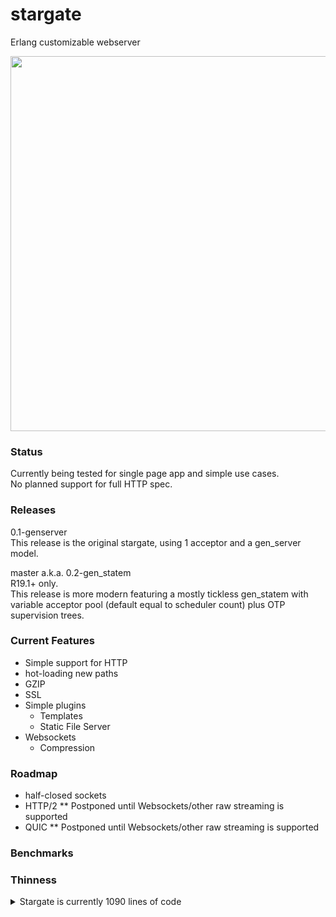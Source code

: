 # stargate
Erlang customizable webserver

<img src="http://i.imgur.com/8vmU7W4.jpg" width="960" height="600" />

### Status
Currently being tested for single page app and simple use cases.  
No planned support for full HTTP spec.  

### Releases
0.1-genserver  
This release is the original stargate, using 1 acceptor and a gen_server model.

master a.k.a. 0.2-gen_statem  
R19.1+ only.  
This release is more modern featuring a mostly tickless gen_statem with variable acceptor pool (default equal to scheduler count) 
plus OTP supervision trees.  

### Current Features
- Simple support for HTTP  
- hot-loading new paths  
- GZIP
- SSL  
- Simple plugins
  - Templates
  - Static File Server
- Websockets  
  - Compression  

### Roadmap
- half-closed sockets  
- HTTP/2   ** Postponed until Websockets/other raw streaming is supported    
- QUIC     ** Postponed until Websockets/other raw streaming is supported  

### Benchmarks

### Thinness
<details>
<summary>Stargate is currently 1090 lines of code</summary>  
```
git ls-files | grep -P ".*(erl|hrl)" | xargs wc -l

    8 src/app/stargate_app.erl

   11 src/handler/handler_redirect_https.erl
   12 src/handler/handler_wildcard.erl
   23 src/handler/handler_wildcard_ws.erl

   11 src/plugin/stargate_plugin.erl
   82 src/plugin/stargate_static_file.erl

  161 src/proto/proto_http.erl
  165 src/proto/proto_ws.erl

   36 src/logic_chain/http_chain.erl
   37 src/logic_chain/ws_chain.erl

   49 src/global.hrl

  113 src/stargate.erl
   40 src/stargate_acceptor.erl
   25 src/stargate_acceptor_sup.erl
   65 src/stargate_child.erl
   37 src/stargate_sup.erl
  215 src/stargate_vessel.erl

 1090 total

```
</details> 
 

### Example

Basic demo.  
```erlang

%Listen on all interfaces for any non-ssl request /w websocket on port 8000
% SSL requests on port 8443  ./priv/cert.pem   ./priv/key.pem  

stargate:launch_demo().
```
<details>
<summary>Live configuration example</summary>
   
```erlang

{ok, _} = application:ensure_all_started(stargate),

{ok, HttpPid} = stargate:warp_in(
  #{
      port=> 80, 
      ip=> {0,0,0,0},
      hosts=> #{
          {http, "public.templar-archive.aiur"}=> {templar_archive_public, #{}},
          {http, "*"}=> {handler_redirect_https, #{}},
      }
  }
),

WSCompress = #{window_bits=> 15, level=>best_speed, mem_level=>8, strategy=>default},
{ok, HttpsPid} = stargate:warp_in(
  #{
      port=> 443,
      ip=> {0,0,0,0},
      ssl_opts=> [
          {certfile, "./priv/lets-encrypt-cert.pem"},
          {keyfile, "./priv/lets-encrypt-key.pem"},

          {cacertfile, "./priv/lets-encrypt-x3-cross-signed.pem"}
      ],
      hosts=> #{
          {http, "templar-archive.aiur"}=> {templar_archive, #{}},
          {http, "www.templar-archive.aiur"}=> {templar_archive, #{}},

          {http, "research.templar-archive.aiur"}=> {templar_archive_research, #{}},

          {ws, {"ws.templar-archive.aiur", "/emitter"}}=> 
              {ws_emitter, #{compress=> WSCompress}},
          {ws, {"ws.templar-archive.aiur", "/transmission"}}=> 
              {ws_transmission, #{compress=> WSCompress}}
      }
  }
).

-module(templar_archive_public).
-compile(export_all).

http('GET', Path, Query, Headers, Body, S) ->
    stargate_plugin:serve_static(<<"./priv/public/">>, Path, Headers, S).


-module(templar_archive).
-compile(export_all).

http('GET', <<"/">>, Query, Headers, Body, S) ->
    Socket = maps:get(socket, S),
    {ok, {SourceAddr, _}} = ?TRANSPORT_PEERNAME(Socket),

    SourceIp = unicode:characters_to_binary(inet:ntoa(SourceAddr)),
    Resp =  <<"Welcome to the templar archives ", SourceIp/binary>>,
    {200, #{}, Resp, S}
    .


-module(templar_archive_research).
-compile(export_all).

http('GET', Path, Query, #{'Cookie':= <<"power_overwhelming">>}, Body, S) ->
    stargate_plugin:serve_static(<<"./priv/research/">>, Path, Headers, S);

http('GET', Path, Query, Headers, Body, S) ->
    Resp =  <<"Access Denied">>,
    {200, #{}, Resp, S}.


-module(ws_emitter).
-compile(export_all).

connect(S) -> S.
disconnect(S) -> ok.


handle_info({send, {transmission, Freq}}, S) -> 
    stargate_plugin:ws_send(self(), {bin, Freq},
    S.
handle_info({send, {chat, Text}}, S) -> 
    stargate_plugin:ws_send(self(), {text_compress, Text},
    S.


msg(<<"{transmission: 555}">>, S) ->
    stargate_plugin:ws_message(self(), {send, {transmission, 555}}),
    S;
msg(<<"{chat: 'hello'}">>, S) ->
    stargate_plugin:ws_message(self(), {send, {chat, "goodbye"}}),
    S;
msg(_, S) -> S.

```
</details>  
  
<details>
<summary>Hotloading example</summary>

```erlang
%Pid gotten from return value of warp_in/[1,2].

stargate:update_params(HttpsPid, #{
  hosts=> #{ 
      {http, <<"new_quarters.templar-archive.aiur">>}=> {new_quarters, #{}}
  }, 
  ssl_opts=> [
      {certfile, "./priv/new_cert.pem"},
      {keyfile, "./priv/new_key.pem"}
  ]
})
```
</details>  
  
<details>
<summary>Gzip example</summary>

```erlang
Headers = #{'Accept-Encoding'=> <<"gzip">>, <<"ETag">>=> <<"12345">>},
S = old_state,
{ReplyCode, ReplyHeaders, ReplyBody, NewState} = 
    stargate_plugin:serve_static(<<"./priv/website/">>, <<"index.html">>, Headers, S),

ReplyCode = 200,
ReplyHeaders = #{<<"Content-Encoding">>=> <<"gzip">>, <<"ETag">>=> <<"54321">>},
```
</details>

<details>
<summary>Websockets example</summary>  
  
Keep-alives are sent from server automatically  
Defaults are in global.hrl  
Max sizes protect vs DDOS  
  
Keep in mind that encoding/decoding json + websocket frames produces alot of eheap_allocs; fragmenting the process heap beyond possible GC cleanup. Make sure to do these operations inside the stargate_vessel process itself or a temporary process.  You greatly risk crashing the entire beam VM otherwise due to it not being able to allocate anymore eheap.  
  
Using max_heap_size erl vm arg can somewhat remedy this problem.



```erlang
-module(ws_transmission).

-export([connect/1, disconnect/1]).
-export([msg/2, handle_info/2]).

connect(S) -> 
    Socket = maps:get(socket, S),
    Pid = self(),
  
    stargate_plugin:ws_send(Pid, {text, "hello joe"}),
    stargate_plugin:ws_send(Pid, {text, <<"hello joe">>}),
    stargate_plugin:ws_send(Pid, {bin, <<1,2,3,4>>}),

    stargate_plugin:ws_send(Pid, {text_compress, <<"hello mike">>}),
    stargate_plugin:ws_send(Pid, {bin_compress, <<1,2,3,4>>}),

    stargate_plugin:ws_send(Pid, close),

    S.

disconnect(S) -> ok.
msg(Bin, S) -> S.
handle_info(Msg, S) -> S.
```

```javascript

//Chrome javascript WS example:
var socket = new WebSocket("ws://127.0.0.1:8000");
socket.send("Hello Mike");
```
</details>


<details>
<summary>Templating</summary>  
  
Basic templating system uses the default regex of "<%=(.*?)%>" to pull out captures from a binary.

For example writing html like:

```html
<li class='my-nav-list <%= case :category of <<\"index\">>-> 'my-nav-list-active'; _-> '' end. %>'>
  <a href='/' class='link'>
    <span class='act'>Home</span>
    <span class='hov'>Home</span>
  </a>
</li>
```

You can now do:

```erlang
KeyValue = #{category=> <<"index">>},
TransformedBin = stargate_plugin:template(HtmlBin, KeyValue).
```

The return is the evaluation of the expressions between the match with the :terms substituted.

You may pass your own regex to match against using stargate_plugin:template/3:

```erlang
stargate_plugin:template("{{(.*?)}}", HtmlBin, KeyValue).
```
  </details>
